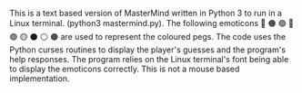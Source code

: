 This is a text based version of MasterMind written in Python 3 to run in a Linux terminal. (python3 mastermind.py). The following emoticons 🔴 🟠 🟢 🔵 🟣 🟡 ⚫ ⚪ 🟤 are used to represent the coloured pegs. The code uses the Python curses routines to display the player's guesses and the program's help responses. The program relies on the Linux terminal's font being able to display the emoticons correctly. This is not a mouse based implementation.
